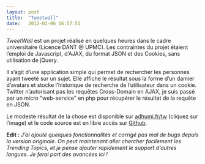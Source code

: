 ```yaml
---
layout: post
title:  "Tweetwall"
date:   2012-02-06 16:57:51
---
```


<i>TweetWall</i> est un projet réalisé en quelques heures dans le cadre universitaire (Licence DANT @ UPMC). Les contraintes du projet étaient l’emploi de Javascript, d’AJAX, du format JSON et des Cookies, sans utilisation de jQuery.

Il s’agit d’une application simple qui permet de rechercher les personnes ayant tweeté sur un sujet. Elle affiche le résultat sous la forme d’un damier d’avatars et stocke l’historique de recherche de l’utilisateur dans un cookie. Twitter n’autorisant pas les requêtes Cross-Domain en AJAX, je suis passé par un micro "web-service" en php pour récupérer le résultat de la requête en JSON.

Le modeste résultat de la chose est disponible sur <a href="http://www.adhumi.fr/tw" rel="external">adhumi.fr/tw</a> (cliquez sur l’image) et le code source est en libre accès sur <a href="https://github.com/adhumi/TweetWall" rel="external">Github</a>.

<strong>Edit : </strong><i>J’ai ajouté quelques fonctionnalités et corrigé pas mal de bugs depuis la version originale. On peut maintenant aller chercher facilement les Trending Topics, et je pense ajouter rapidement le support d’autres langues. Je ferai part des avancées ici !</i>
